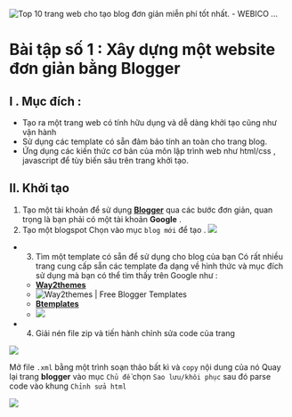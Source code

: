
![Top 10 trang web cho tạo blog đơn giản miễn phí tốt nhất. - WEBICO ...](https://blog.webico.vn/wp-content/uploads/2016/04/Blogger-blogging-platform.jpg)
# Bài tập số 1 : Xây dựng một website đơn giản bằng Blogger 

##  I . Mục đích : 
- Tạo ra một trang web có tính hữu dụng và dễ dàng khởi tạo cũng như vận hành
- Sử dụng các template có sẵn đảm bảo tính an toàn cho trang blog.
- Ứng dụng các kiến thức cơ bản của môn lập trình web như html/css , javascript để tùy biến sâu trên trang khởi tạo.

## II. Khởi tạo
1. Tạo một tài khoản để sử dụng **[Blogger](https://www.blogger.com/about/?r=1-null_user)** qua các bước đơn giản, quan trọng là bạn phải có một tài khoản **Google** .
2. Tạo một blogspot 
Chọn vào mục `blog mới` để tạo .
![](https://i.imgur.com/WOqPHf3.png)

- 3. Tìm một template có sẵn để sử dụng cho blog của bạn
Có rất nhiều trang cung cấp sẵn các template đa dạng về hình thức và mục đích sử dụng mà bạn có thể tìm thấy trên Google như : 
	- **[Way2themes](https://www.way2themes.com/)**
	- ![Way2themes | Free Blogger Templates](https://1.bp.blogspot.com/-Ix3jJT7n6LM/WNd2dr5hJcI/AAAAAAAACw8/FQ1ryBsMNdYfqbQCDpnZHi9RHtvQIquOwCK4B/s1600/logo.png)
	- [**Btemplates**](https://btemplates.com/)
	- ![](https://btemplates.com/wp-content/themes/peualiztli/images/blogger-templates-btemplates.png)

- 4. Giải nén file zip và tiến hành chỉnh sửa code của trang

![](https://i.imgur.com/4nk4u0M.png)


 Mở file `.xml` bằng một trình soạn thảo bất kì và `copy` nội dung của nó 
 Quay lại trang **blogger** vào mục `Chủ đề` chọn `Sao lưu/khôi phục`
 sau đó parse code vào khung `Chỉnh sửa html`

![](https://i.imgur.com/uimWsQq.png)
